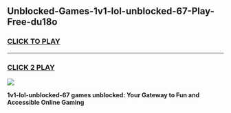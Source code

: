 
## Unblocked-Games-1v1-lol-unblocked-67-Play-Free-du18o
<h3>
<a href="https://premium76.site?title=1v1-lol-unblocked-67&ref=24M">CLICK TO PLAY</a></h3>
<hr>

<h3>
<a href="https://premium76.site?title=1v1-lol-unblocked-67&ref=24M">CLICK 2 PLAY</a>
  
</h3>

<a href="https://premium76.site?title=1v1-lol-unblocked-67&ref=24M"><img src="https://clearcache.store/games.png"></a>


**1v1-lol-unblocked-67 games unblocked: Your Gateway to Fun and Accessible Online Gaming**
